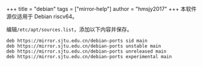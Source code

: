+++
title = "debian"
tags = ["mirror-help"]
author = "hmsjy2017"
+++
本软件源仅适用于 Debian riscv64。

编辑`/etc/apt/sources.list`，添加以下内容并保存。

```
deb https://mirror.sjtu.edu.cn/debian-ports sid main
deb https://mirror.sjtu.edu.cn/debian-ports unstable main
deb https://mirror.sjtu.edu.cn/debian-ports unreleased main
deb https://mirror.sjtu.edu.cn/debian-ports experimental main
```
